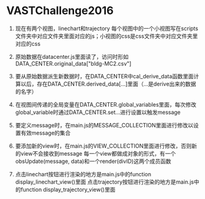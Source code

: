 # VASTChallenge2016
1. 现在有两个视图，linechart和trajectory
每个视图中的一个小视图写在scripts文件夹中对应文件夹里面对应的js；小视图的css是css文件夹中对应文件夹里对应的css

2. 原始数据在datacenter.js里面读了，访问时形如DATA_CENTER.original_data["bldg-MC2.csv"]

3. 要从原始数据派生新数据时，在DATA_CENTER中cal_derive_data函数里面计算以后，存在DATA_CENTER.derived_data[...]里面（...是derive出来的数据的名字）

4. 在视图间传递的全局变量在DATA_CENTER.global_variables里面，每次修改global_variable时通过DATA_CENTER.set...进行设置以触发message

5. 要定义message时，在main.js的MESSAGE_COLLECTION里面进行修改以设置有效message的集合

6. 要添加新的view时，在main.js的VIEW_COLLECTION里面进行修改，否则新的view不会接收到message
每一个view都做成对象的形式，有一个obsUpdate(message, data)和一个render(divID)这两个成员函数

7. 点击linechart按钮进行渲染的地方是main.js中的function display_linechart_view()里面
点击trajectory按钮进行渲染的地方是main.js中的function display_trajectory_view()里面


